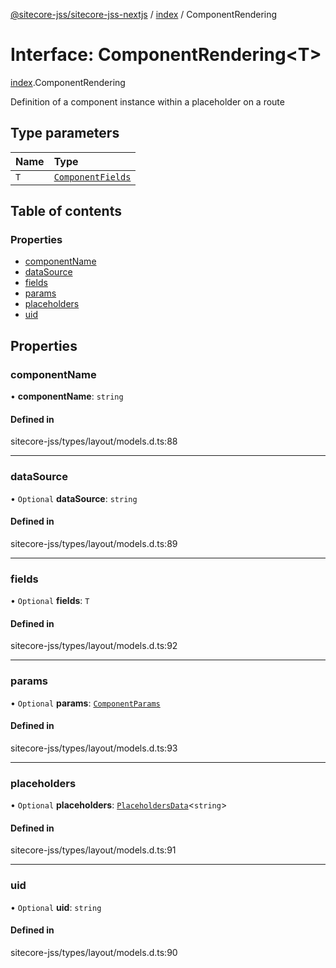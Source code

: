 [@sitecore-jss/sitecore-jss-nextjs](../README.md) / [index](../modules/index.md) / ComponentRendering

# Interface: ComponentRendering\<T\>

[index](../modules/index.md).ComponentRendering

Definition of a component instance within a placeholder on a route

## Type parameters

| Name | Type |
| :------ | :------ |
| `T` | [`ComponentFields`](index.ComponentFields.md) |

## Table of contents

### Properties

- [componentName](index.ComponentRendering.md#componentname)
- [dataSource](index.ComponentRendering.md#datasource)
- [fields](index.ComponentRendering.md#fields)
- [params](index.ComponentRendering.md#params)
- [placeholders](index.ComponentRendering.md#placeholders)
- [uid](index.ComponentRendering.md#uid)

## Properties

### componentName

• **componentName**: `string`

#### Defined in

sitecore-jss/types/layout/models.d.ts:88

___

### dataSource

• `Optional` **dataSource**: `string`

#### Defined in

sitecore-jss/types/layout/models.d.ts:89

___

### fields

• `Optional` **fields**: `T`

#### Defined in

sitecore-jss/types/layout/models.d.ts:92

___

### params

• `Optional` **params**: [`ComponentParams`](index.ComponentParams.md)

#### Defined in

sitecore-jss/types/layout/models.d.ts:93

___

### placeholders

• `Optional` **placeholders**: [`PlaceholdersData`](../modules/index.md#placeholdersdata)\<`string`\>

#### Defined in

sitecore-jss/types/layout/models.d.ts:91

___

### uid

• `Optional` **uid**: `string`

#### Defined in

sitecore-jss/types/layout/models.d.ts:90
